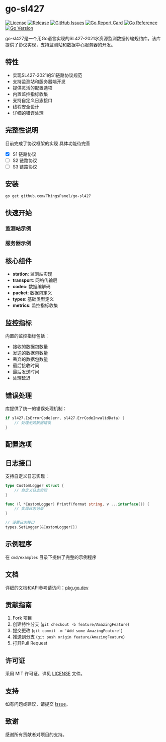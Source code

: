 # go-sl427

[![License](https://img.shields.io/github/license/ThingsPanel/go-sl427)](LICENSE)
[![Release](https://img.shields.io/github/release/ThingsPanel/go-sl427.svg)](https://github.com/ThingsPanel/go-sl427/releases)
[![GitHub Issues](https://img.shields.io/github/issues/ThingsPanel/go-sl427.svg)](https://github.com/ThingsPanel/go-sl427/issues)
[![Go Report Card](https://goreportcard.com/badge/github.com/ThingsPanel/go-sl427)](https://goreportcard.com/report/github.com/ThingsPanel/go-sl427)
[![Go Reference](https://pkg.go.dev/badge/github.com/ThingsPanel/go-sl427.svg)](https://pkg.go.dev/github.com/ThingsPanel/go-sl427)
[![Go Version](https://img.shields.io/github/go-mod/go-version/ThingsPanel/go-sl427)](https://go.dev/doc/devel/release)

go-sl427是一个用Go语言实现的SL427-2021水资源监测数据传输规约库。该库提供了协议实现，支持监测站和数据中心服务器的开发。

## 特性

- 实现SL427-2021的S1链路协议规范
- 支持监测站和服务器端开发
- 提供灵活的配置选项
- 内置监控指标收集
- 支持自定义日志接口
- 线程安全设计
- 详细的错误处理

## 完整性说明

目前完成了协议框架的实现
具体功能待完善

- [x] S1 链路协议
- [ ] S2 链路协议
- [ ] S3 链路协议

## 安装

```bash
go get github.com/ThingsPanel/go-sl427
```

## 快速开始

### 监测站示例

### 服务器示例

## 核心组件

- **station**: 监测站实现
- **transport**: 网络传输层
- **codec**: 数据编解码
- **packet**: 数据包定义
- **types**: 基础类型定义
- **metrics**: 监控指标收集

## 监控指标

内置的监控指标包括：

- 接收的数据包数量
- 发送的数据包数量
- 丢弃的数据包数量
- 最后接收时间
- 最后发送时间
- 处理延迟

## 错误处理

库提供了统一的错误处理机制：

```go
if sl427.IsErrorCode(err, sl427.ErrCodeInvalidData) {
    // 处理无效数据错误
}
```

## 配置选项

## 日志接口

支持自定义日志实现：

```go
type CustomLogger struct {
    // 自定义日志实现
}

func (l *CustomLogger) Printf(format string, v ...interface{}) {
    // 实现日志记录
}

// 设置日志接口
types.SetLogger(&CustomLogger{})
```

## 示例程序

在 `cmd/examples` 目录下提供了完整的示例程序


## 文档

详细的文档和API参考请访问：[pkg.go.dev](https://pkg.go.dev/github.com/ThingsPanel/go-sl427)

## 贡献指南

1. Fork 项目
2. 创建特性分支 (`git checkout -b feature/AmazingFeature`)
3. 提交更改 (`git commit -m 'Add some AmazingFeature'`)
4. 推送到分支 (`git push origin feature/AmazingFeature`)
5. 打开Pull Request

## 许可证

采用 MIT 许可证。详见 [LICENSE](LICENSE) 文件。

## 支持

如有问题或建议，请提交 [Issue](https://github.com/ThingsPanel/go-sl427/issues)。

## 致谢

感谢所有贡献者对项目的支持。
